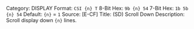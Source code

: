 Category: DISPLAY
Format: `CSI {n} T`
8-Bit Hex: `9b {n} 54`
7-Bit Hex: `1b 5b {n} 54`
Default: `{n}` = `1`
Source: [E-CF]
Title: (SD) Scroll Down
Description: Scroll display down `{n}` lines.
